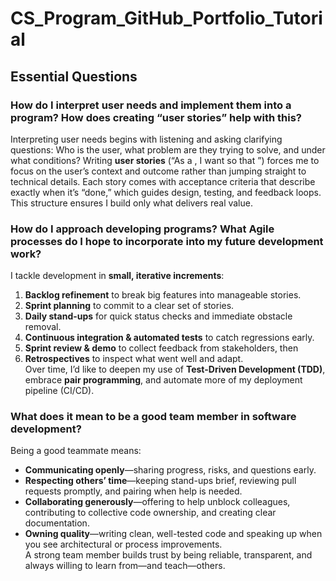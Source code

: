 # CS_Program_GitHub_Portfolio_Tutorial

## Essential Questions

### How do I interpret user needs and implement them into a program? How does creating “user stories” help with this?
Interpreting user needs begins with listening and asking clarifying questions: Who is the user, what problem are they trying to solve, and under what conditions? Writing **user stories** (“As a <role>, I want <goal> so that <benefit>”) forces me to focus on the user’s context and outcome rather than jumping straight to technical details. Each story comes with acceptance criteria that describe exactly when it’s “done,” which guides design, testing, and feedback loops. This structure ensures I build only what delivers real value.

### How do I approach developing programs? What Agile processes do I hope to incorporate into my future development work?
I tackle development in **small, iterative increments**:
1. **Backlog refinement** to break big features into manageable stories.  
2. **Sprint planning** to commit to a clear set of stories.  
3. **Daily stand-ups** for quick status checks and immediate obstacle removal.  
4. **Continuous integration & automated tests** to catch regressions early.  
5. **Sprint review & demo** to collect feedback from stakeholders, then  
6. **Retrospectives** to inspect what went well and adapt.  
Over time, I’d like to deepen my use of **Test-Driven Development (TDD)**, embrace **pair programming**, and automate more of my deployment pipeline (CI/CD).

### What does it mean to be a good team member in software development?
Being a good teammate means:
- **Communicating openly**—sharing progress, risks, and questions early.  
- **Respecting others’ time**—keeping stand-ups brief, reviewing pull requests promptly, and pairing when help is needed.  
- **Collaborating generously**—offering to help unblock colleagues, contributing to collective code ownership, and creating clear documentation.  
- **Owning quality**—writing clean, well-tested code and speaking up when you see architectural or process improvements.  
A strong team member builds trust by being reliable, transparent, and always willing to learn from—and teach—others.
